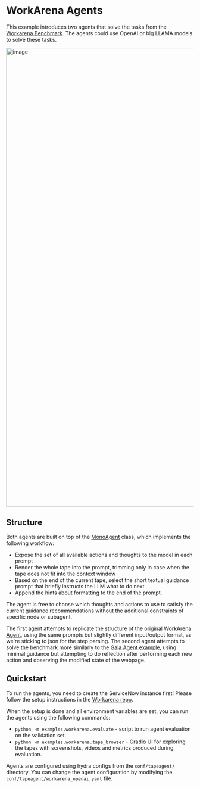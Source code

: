 
# WorkArena Agents
This example introduces two agents that solve the tasks from the [Workarena Benchmark](https://github.com/ServiceNow/WorkArena).
The agents could use OpenAI or big LLAMA models to solve these tasks.

<img width="1233" alt="image" src="https://github.com/user-attachments/assets/9e4bc7e5-5547-41cb-aa5f-374c72669da2">

## Structure
Both agents are built on top of the [MonoAgent](../../tapeagents/mono_agent.py) class, which implements the following workflow:
- Expose the set of all available actions and thoughts to the model in each prompt
- Render the whole tape into the prompt, trimming only in case when the tape does not fit into the context window
- Based on the end of the current tape, select the short textual guidance prompt that briefly instructs the LLM what to do next
- Append the hints about formatting to the end of the prompt.

The agent is free to choose which thoughts and actions to use to satisfy the current guidance recommendations without the additional constraints of specific node or subagent.

The first agent attempts to replicate the structure of the [original WorkArena Agent](https://github.com/ServiceNow/AgentLab/tree/main/src/agentlab/agents), using the same prompts but slightly different input/output format, as we're sticking to json for the step parsing.
The second agent attempts to solve the benchmark more similarly to the [Gaia Agent example](../gaia_agent), using minimal guidance but attempting to do reflection after performing each new action and observing the modified state of the webpage.

## Quickstart
To run the agents, you need to create the ServiceNow instance first! Please follow the setup instructions in the [Workarena repo](https://github.com/ServiceNow/WorkArena?tab=readme-ov-file#getting-started).  

When the setup is done and all environment variables are set, you can run the agents using the following commands:
- `python -m examples.workarena.evaluate` - script to run agent evaluation on the validation set.
- `python -m examples.workarena.tape_browser` - Gradio UI for exploring the tapes with screenshots, videos and metrics produced during evaluation.

Agents are configured using hydra configs from the `conf/tapeagent/` directory. You can change the agent configuration by modifying the `conf/tapeagent/workarena_openai.yaml` file.
